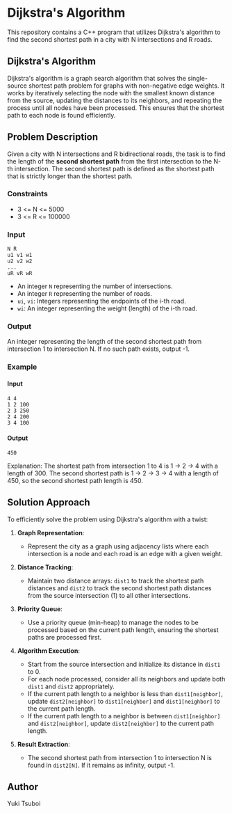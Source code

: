 # Dijkstra's Algorithm
This repository contains a C++ program that utilizes Dijkstra's algorithm to find the second shortest path in a city with N intersections and R roads.


## Dijkstra's Algorithm
Dijkstra's algorithm is a graph search algorithm that solves the single-source shortest path problem for graphs with non-negative edge weights. It works by iteratively selecting the node with the smallest known distance from the source, updating the distances to its neighbors, and repeating the process until all nodes have been processed. This ensures that the shortest path to each node is found efficiently.


## Problem Description
Given a city with N intersections and R bidirectional roads, the task is to find the length of the **second shortest path** from the first intersection to the N-th intersection. The second shortest path is defined as the shortest path that is strictly longer than the shortest path.

### Constraints
- 3 <= N <= 5000
- 3 <= R <= 100000

### Input
```
N R
u1 v1 w1
u2 v2 w2
...
uR vR wR
```
- An integer `N` representing the number of intersections.
- An integer `R` representing the number of roads.
- `ui`, `vi`: Integers representing the endpoints of the i-th road.
- `wi`: An integer representing the weight (length) of the i-th road.

### Output
An integer representing the length of the second shortest path from intersection 1 to intersection N. If no such path exists, output -1.

### Example
#### Input
```
4 4
1 2 100
2 3 250
2 4 200
3 4 100
```

#### Output
```
450
```
Explanation: The shortest path from intersection 1 to 4 is 1 -> 2 -> 4 with a length of 300. The second shortest path is 1 -> 2 -> 3 -> 4 with a length of 450, so the second shortest path length is 450.


## Solution Approach
To efficiently solve the problem using Dijkstra's algorithm with a twist:

1. **Graph Representation**:
   - Represent the city as a graph using adjacency lists where each intersection is a node and each road is an edge with a given weight.

2. **Distance Tracking**:
   - Maintain two distance arrays: `dist1` to track the shortest path distances and `dist2` to track the second shortest path distances from the source intersection (1) to all other intersections.

3. **Priority Queue**:
   - Use a priority queue (min-heap) to manage the nodes to be processed based on the current path length, ensuring the shortest paths are processed first.

4. **Algorithm Execution**:
   - Start from the source intersection and initialize its distance in `dist1` to 0.
   - For each node processed, consider all its neighbors and update both `dist1` and `dist2` appropriately.
   - If the current path length to a neighbor is less than `dist1[neighbor]`, update `dist2[neighbor]` to `dist1[neighbor]` and `dist1[neighbor]` to the current path length.
   - If the current path length to a neighbor is between `dist1[neighbor]` and `dist2[neighbor]`, update `dist2[neighbor]` to the current path length.

5. **Result Extraction**:
   - The second shortest path from intersection 1 to intersection N is found in `dist2[N]`. If it remains as infinity, output -1.


## Author
Yuki Tsuboi

